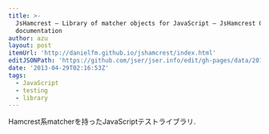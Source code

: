 ```yaml
---
title: >-
  JsHamcrest – Library of matcher objects for JavaScript — JsHamcrest 0.7.0
  documentation
author: azu
layout: post
itemUrl: 'http://danielfm.github.io/jshamcrest/index.html'
editJSONPath: 'https://github.com/jser/jser.info/edit/gh-pages/data/2013/04/index.json'
date: '2013-04-29T02:16:53Z'
tags:
  - JavaScript
  - testing
  - library
---
```

Hamcrest系matcherを持ったJavaScriptテストライブラリ.
